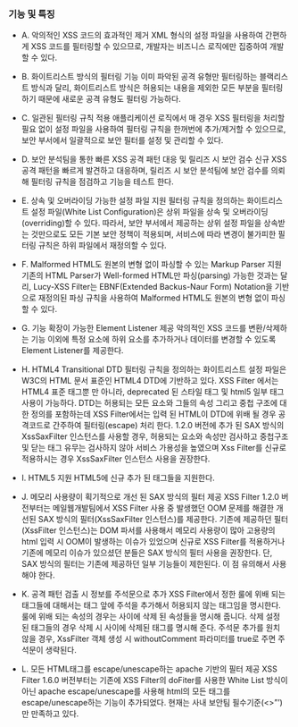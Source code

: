 ### 기능 및 특징 

* A. 악의적인 XSS 코드의 효과적인 제거
	 XML 형식의 설정 파일을 사용하여 간편하게 XSS 코드를 필터링할 수 있으므로, 개발자는 비즈니스 로직에만 집중하여 개발할 수 있다.
     
* B. 화이트리스트 방식의 필터링 기능
	  이미 파악된 공격 유형만 필터링하는 블랙리스트 방식과 달리, 화이트리스트 방식은 허용되는 내용을 제외한 모든 부분을 필터링하기 때문에 새로운 공격 유형도 필터링 가능하다.
           
* C. 일관된 필터링 규칙 적용
	  애플리케이션 로직에서 매 경우 XSS 필터링을 처리할 필요 없이 설정 파일을 사용하여 필터링 규칙을 한꺼번에 추가/제거할 수 있으므로, 보안 부서에서 일괄적으로 보안 필터를 설정 및 관리할 수 있다.
          
* D. 보안 분석팀을 통한 빠른 XSS 공격 패턴 대응 및 릴리즈 시 보안 검수
	  신규 XSS 공격 패턴을 빠르게 발견하고 대응하며, 릴리즈 시 보안 분석팀에 보안 검수를 의뢰해 필터링 규칙을 점검하고 기능을 테스트 한다.

* E. 상속 및 오버라이딩 가능한 설정 파일 지원
	  필터링 규칙을 정의하는 화이트리스트 설정 파일(White List Configuration)은 상위 파일을 상속 및 오버라이딩(overriding)할 수 있다. 
	  따라서, 보안 부서에서 제공하는 상위 설정 파일을 상속받는 것만으로도 모든 기본 보안 정책이 적용되며, 서비스에 따라 변경이 불가피한 필터링 규칙은 하위 파일에서 재정의할 수 있다.

* F. Malformed HTML도 원본의 변형 없이 파싱할 수 있는 Markup Parser 지원
	  기존의 HTML Parser가 Well-formed HTML만 파싱(parsing) 가능한 것과는 달리, Lucy-XSS Filter는 EBNF(Extended Backus-Naur Form) Notation을 
	  기반으로 재정의된 파싱 규칙을 사용하여 Malformed HTML도 원본의 변형 없이 파싱할 수 있다.

* G. 기능 확장이 가능한 Element Listener 제공
	  악의적인 XSS 코드를 변환/삭제하는 기능 이외에 특정 요소에 하위 요소를 추가하거나 데이터를 변경할 수 있도록 Element Listener를 제공한다.

* H. HTML4 Transitional DTD 
	  필터링 규칙을 정의하는 화이트리스트 설정 파일은 W3C의 HTML 문서 표준인 HTML4 DTD에 기반하고 있다. XSS Filter 에서는 HTML4 표준 태그뿐 만 아니라, 
	 deprecated 된 스타일 태그 및 html5 일부 태그 사용이 가능하다. DTD는 허용되는 모든 요소와 그들의 속성 그리고 중첩 구조에 대한 정의를 포함하는데
	 XSS Filter에서는 입력 된 HTML이 DTD에 위배 될 경우 공격코드로 간주하여 필터링(escape) 처리 한다. 
	 1.2.0 버전에 추가 된 SAX 방식의 XssSaxFilter 인스턴스를 사용할 경우, 허용되는 요소와 속성만 검사하고 중첩구조 및 닫는 태그 유무는 검사하지 않아 서비스 가용성을 높였으며 
	 Xss Filter를 신규로 적용하시는 경우 XssSaxFilter 인스턴스 사용을 권장한다.

* I. HTML5 지원
	 HTML5에 신규 추가 된 태그들을 지원한다.

* J. 메모리 사용량이 획기적으로 개선 된 SAX 방식의 필터 제공
	 XSS Filter 1.2.0 버전부터는 메일웹개발팀에서 XSS Filter 사용 중 발생했던 OOM 문제를 해결한 개선된 SAX 방식의 필터(XssSaxFilter 인스턴스)를 제공한다. 
	 기존에 제공하던 필터(XssFilter 인스턴스)는 DOM 파서를 사용해서 메모리 사용량이 많아 고용량의 html 입력 시 OOM이 발생하는 이슈가 있었으며 신규로 XSS Filter를 적용하거나 
	 기존에 메모리 이슈가 있으셨던 분들은 SAX 방식의 필터 사용을 권장한다. 단, SAX 방식의 필터는 기존에 제공하던 일부 기능들이 제한된다. 이 점 유의해서 사용해야 한다. 

* K. 공격 패턴 검출 시 정보를 주석문으로 추가
	 XSS Filter에서 정한 룰에 위배 되는 태그들에 대해서는 태그 앞에 <!-- Not Allowed Tag Filtered --> 주석을 추가해서 허용되지 않는 태그임을 명시한다. 
	 룰에 위배 되는 속성의 경우는 <!-- Not Allowed Attribute Filtered ( 와 ) --> 사이에 삭제 된 속성들을 명시해 줍니다. 
	 삭제 설정 된 태그들의 경우 삭제 시 <!-- Removed Tag Filtered ( 와 ) --> 사이에 삭제된 태그를 명시해 준다. 주석문 추가를 원치 않을 경우, 
	 XssFilter 객체 생성 시 withoutComment 파라미터를 true로 주면 주석문이 생략된다.

* L. 모든 HTML태그를 escape/unescape하는 apache 기반의 필터 제공
	 XSS Filter 1.6.0 버전부터는 기존에 XSS Filter의 doFiter를 사용한 White List 방식이 아닌 apache escape/unescape를 사용해 html의 
	 모든 태그를 escape/unescape하는 기능이 추가되었다. 현재는 사내 보안팀 필수기준(<>”’)만 만족하고 있다.  
